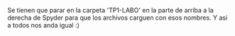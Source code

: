 Se tienen que parar en la carpeta 'TP1-LABO' en la parte de arriba a la derecha de Spyder para que los archivos carguen con esos nombres. Y así a todos nos anda igual :) 
